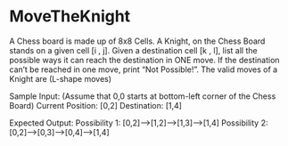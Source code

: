 # MoveTheKnight
A Chess board is made up of 8x8 Cells. A Knight, on the Chess Board stands on a given cell [i , j]. Given a destination cell [k , l], list all the possible ways it can reach the destination in ONE move. If the destination can’t be reached in one move, print “Not Possible!”.
The valid moves of a Knight are (L-shape moves)

Sample Input: (Assume that 0,0 starts at bottom-left corner of the Chess Board)
Current Position: 	[0,2]
Destination:		    [1,4]

Expected Output:
Possibility 1: 	[0,2]-->[1,2]-->[1,3]-->[1,4]
Possibility 2:	[0,2]-->[0,3]-->[0,4]-->[1,4]
